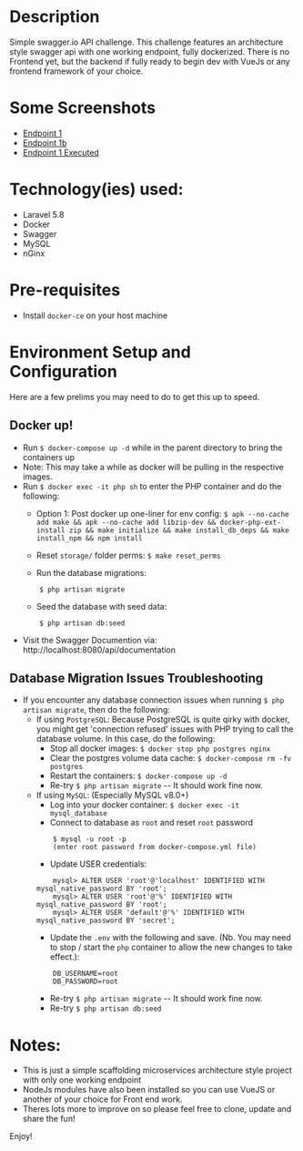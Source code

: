 # Description
Simple swagger.io API challenge. This challenge features an architecture style swagger api with one working endpoint, fully dockerized. There is no Frontend yet, but the backend if fully ready to begin dev with VueJs or any frontend framework of your choice.

# Some Screenshots
- [Endpoint 1](img1.png)
- [Endpoint 1b](img2.png)
- [Endpoint 1 Executed](img3.png)

# Technology(ies) used:
- Laravel 5.8
- Docker
- Swagger
- MySQL
- nGinx

# Pre-requisites
- Install `docker-ce` on your host machine

# Environment Setup and Configuration
Here are a few prelims you may need to do to get this up to speed.
## Docker up!
- Run `$ docker-compose up -d` while in the parent directory to bring the containers up
- Note: This may take a while as docker will be pulling in the respective images.
- Run `$ docker exec -it php sh` to enter the PHP container and do the following:
    - Option 1: Post docker up one-liner for env config:
    `$ apk --no-cache add make && apk --no-cache add libzip-dev && docker-php-ext-install zip && make initialize && make install_db_deps && make install_npm && npm install`

    - Reset `storage/` folder perms: `$ make reset_perms`
    - Run the database migrations:
    ```
        $ php artisan migrate
    ```
    - Seed the database with seed data:
    ```
        $ php artisan db:seed
    ```
- Visit the Swagger Documention via: http://localhost:8080/api/documentation
## Database Migration Issues Troubleshooting
- If you encounter any database connection issues when running `$ php artisan migrate`, then do the following:
    - If using `PostgreSQL`: 
    Because PostgreSQL is quite qirky with docker, you might get 'connection refused' issues with PHP trying to call the database volume. In this case, do the following:
        - Stop all docker images: `$ docker stop php postgres nginx`
        - Clear the postgres volume data cache: `$ docker-compose rm -fv postgres`
        - Restart the containers: `$ docker-compose up -d`
        - Re-try `$ php artisan migrate` -- It should work fine now.
    - If using `MySQL`: (Especially MySQL v8.0+)
        - Log into your docker container: `$ docker exec -it mysql_database`
        - Connect to database as `root` and reset `root` password
        ```
            $ mysql -u root -p
            (enter root password from docker-compose.yml file)
        ```
        - Update USER credentials:
        ```
            mysql> ALTER USER 'root'@'localhost' IDENTIFIED WITH mysql_native_password BY 'root';
            mysql> ALTER USER 'root'@'%' IDENTIFIED WITH mysql_native_password BY 'root';
            mysql> ALTER USER 'default'@'%' IDENTIFIED WITH mysql_native_password BY 'secret';
        ```
        - Update the `.env` with the following and save. (Nb. You may need to stop / start the `php` container to allow the new changes to take effect.):
        ```
            DB_USERNAME=root
            DB_PASSWORD=root
        ```
        - Re-try `$ php artisan migrate` -- It should work fine now.
        - Re-try `$ php artisan db:seed`

        
# Notes:
- This is just a simple scaffolding microservices architecture style project with only one working endpoint
- NodeJs modules have also been installed so you can use VueJS or another of your choice for Front end work.
- Theres lots more to improve on so please feel free to clone, update and share the fun!

Enjoy!
    
    

